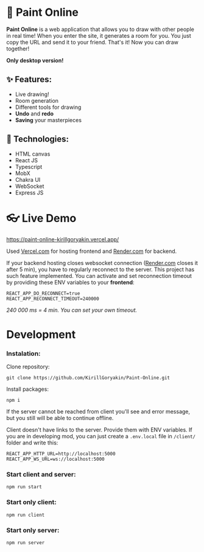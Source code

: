 
# 🎨 Paint Online
**Paint Online** is a web application that allows you to draw with other people in real time! When you enter the site, it generates a room for you. You just copy the URL and send it to your friend. That's it! Now you can draw together!

**Only desktop version!**
## ✨ Features:
- Live drawing!
- Room generation
- Different tools for drawing
- **Undo** and **redo**
- **Saving** your masterpieces

## 🔧 Technologies:
- HTML canvas
- React JS
- Typescript
- MobX
- Chakra UI
- WebSocket
- Express JS

# 👓 Live Demo
https://paint-online-kirillgoryakin.vercel.app/

Used [Vercel.com](https://vercel.com/) for hosting frontend and [Render.com](https://render.com/) for backend.

If your backend hosting closes websocket connection ([Render.com](https://render.com/) closes it after 5 min), you have to regularly reconnect to the server. This project has such feature implemented. You can activate and set reconnection timeout by providing these ENV variables to your **frontend**:
```
REACT_APP_DO_RECONNECT=true
REACT_APP_RECONNECT_TIMEOUT=240000
```
*240 000 ms = 4 min. You can set your own timeout.*
# Development
### Instalation:
Clone repository:
```
git clone https://github.com/KirillGoryakin/Paint-Online.git
```
Install packages:
```
npm i
```
If the server cannot be reached from client you'll see and error message, but you still will be able to continue offline.

Client doesn't have links to the server. Provide them with ENV variables. If you are in developing mod, you can just create a `.env.local` file in `/client/` folder and write this:
```
REACT_APP_HTTP_URL=http://localhost:5000
REACT_APP_WS_URL=ws://localhost:5000
```
### Start client and server:
```
npm run start
```
### Start only client:
```
npm run client
```
### Start only server:
```
npm run server
```